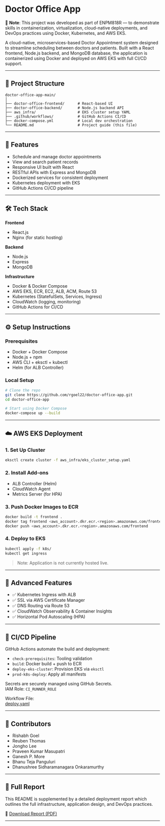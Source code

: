 # Doctor Office App

📌 **Note**: This project was developed as part of ENPM818R — to demonstrate skills in containerization, virtualization, cloud-native deployments, and DevOps practices using Docker, Kubernetes, and AWS EKS.

A cloud-native, microservices-based Doctor Appointment system designed to streamline scheduling between doctors and patients. Built with a React frontend, Node.js backend, and MongoDB database, the application is containerized using Docker and deployed on AWS EKS with full CI/CD support.

---

## 🧩 Project Structure

```
doctor-office-app-main/
│
├── doctor-office-frontend/      # React-based UI
├── doctor-office-backend/       # Node.js backend API
├── aws_infra/                   # EKS cluster setup YAML
├── .github/workflows/           # GitHub Actions CI/CD
├── docker-compose.yml           # Local dev orchestration
└── README.md                    # Project guide (this file)
```

---

## 🚀 Features

- Schedule and manage doctor appointments
- View and search patient records
- Responsive UI built with React
- RESTful APIs with Express and MongoDB
- Dockerized services for consistent deployment
- Kubernetes deployment with EKS
- GitHub Actions CI/CD pipeline

---

## 🛠️ Tech Stack

**Frontend**
- React.js
- Nginx (for static hosting)

**Backend**
- Node.js
- Express
- MongoDB

**Infrastructure**
- Docker & Docker Compose
- AWS EKS, ECR, EC2, ALB, ACM, Route 53
- Kubernetes (StatefulSets, Services, Ingress)
- CloudWatch (logging, monitoring)
- GitHub Actions for CI/CD

---

## ⚙️ Setup Instructions

### Prerequisites

- Docker + Docker Compose
- Node.js + npm
- AWS CLI + eksctl + kubectl
- Helm (for ALB Controller)

### Local Setup

```bash
# Clone the repo
git clone https://github.com/rgoel22/doctor-office-app.git
cd doctor-office-app

# Start using Docker Compose
docker-compose up --build
```

---

## ☁️ AWS EKS Deployment

### 1. Set Up Cluster
```bash
eksctl create cluster -f aws_infra/eks_cluster_setup.yaml
```

### 2. Install Add-ons
- ALB Controller (Helm)
- CloudWatch Agent
- Metrics Server (for HPA)

### 3. Push Docker Images to ECR
```bash
docker build -t frontend .
docker tag frontend <aws_account>.dkr.ecr.<region>.amazonaws.com/frontend
docker push <aws_account>.dkr.ecr.<region>.amazonaws.com/frontend
```

### 4. Deploy to EKS
```bash
kubectl apply -f k8s/
kubectl get ingress
```

> Note: Application is not currently hosted live.

---

## 🧠 Advanced Features

- ✅ Kubernetes Ingress with ALB
- ✅ SSL via AWS Certificate Manager
- ✅ DNS Routing via Route 53
- ✅ CloudWatch Observability & Container Insights
- ✅ Horizontal Pod Autoscaling (HPA)

---

## 🔁 CI/CD Pipeline

GitHub Actions automate the build and deployment:
- `check-prerequisites`: Tooling validation
- `build`: Docker build + push to ECR
- `deploy-eks-cluster`: Provision EKS via `eksctl`
- `prod-k8s-deploy`: Apply all manifests

Secrets are securely managed using GitHub Secrets.  
IAM Role: `CI_RUNNER_ROLE`

Workflow File:  
[deploy.yaml](https://github.com/rgoel22/doctor-office-app/blob/main/.github/workflows/deploy.yaml)

---

## 🤝 Contributors

- Rishabh Goel  
- Reuben Thomas  
- Jongho Lee  
- Praveen Kumar Masupatri  
- Ganesh P. More  
- Bhanu Teja Panguluri  
- Dhanushree Sidharamanagara Onkaramurthy  

---

## 📘 Full Report

This README is supplemented by a detailed deployment report which outlines the full infrastructure, application design, and DevOps practices.

📄 [Download Report (PDF)](./Report.pdf)

---

